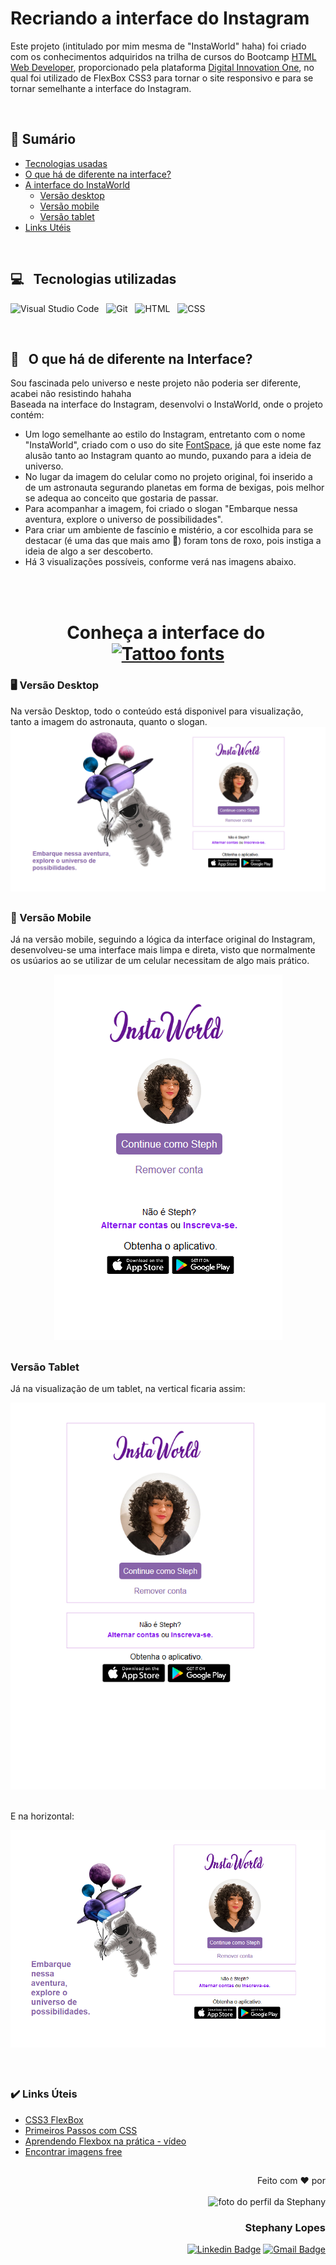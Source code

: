 # Recriando a interface do Instagram

Este projeto (intitulado por mim mesma de "InstaWorld" haha) foi criado com os conhecimentos adquiridos na trilha de cursos do Bootcamp <a href= "https://web.dio.me/track/9fb3f492-ea99-4055-82cb-c364f18706ecBootcamp">HTML Web Developer</a>, proporcionado pela plataforma <a href="https://www.dio.me/sign-in">Digital Innovation One</a>, no qual foi utilizado de FlexBox CSS3 para tornar o site responsivo e para se tornar semelhante a interface do Instagram.

<br> 

## 📑 Sumário

<div>
	<ul> 
		<li> <a href="https://github.com/stpn-lopes/InstaWorld#--tecnologias-utilizadas">Tecnologias usadas</a></li>
		<li> <a href="https://github.com/stpn-lopes/InstaWorld#--o-que-h%C3%A1-de-diferente-na-interface">O que há de diferente na interface?</a></li>
		<li> <a href="https://github.com/stpn-lopes/InstaWorld#-conhe%C3%A7a-a-interface-do--">A interface do InstaWorld</a>
			<ul> 
				<li><a href="https://github.com/stpn-lopes/InstaWorld#%EF%B8%8F-vers%C3%A3o-desktop">Versão desktop</a></li>
				<li><a href="https://github.com/stpn-lopes/InstaWorld#-vers%C3%A3o-mobile">Versão mobile</a></li>
				<li><a href="https://github.com/stpn-lopes/InstaWorld#vers%C3%A3o-tablet">Versão tablet</a></li>
			</ul>
		</li>
		<li><a href="https://github.com/stpn-lopes/InstaWorld#%EF%B8%8F-links-%C3%BAteis">Links Utéis</a></li>
	</ul>
</div>
<br> 


## 💻 &nbsp; Tecnologias utilizadas 
![Visual Studio Code](https://img.shields.io/badge/-Visual%20Studio%20Code-black?style=for-the-badge&logo=visual-studio-code&logoColor=white&labelColor=purple) &nbsp;
![Git](https://img.shields.io/badge/-Git-black?style=for-the-badge&logoColor=white&logo=git&labelColor=purple) &nbsp;
![HTML](https://img.shields.io/badge/-HTML5-black?style=for-the-badge&logo=html5&logoColor=white&labelColor=purple) &nbsp;
![CSS](https://img.shields.io/badge/-CSS3-black?style=for-the-badge&logo=CSS3&logoColor=white&labelColor=purple)

<br>

## 👀 &nbsp; O que há de diferente na Interface?
Sou fascinada pelo universo e neste projeto não poderia ser diferente, acabei não resistindo hahaha <br> 
Baseada na interface do Instagram, desenvolvi o InstaWorld, onde o projeto contém:

<ul>
  <li> Um logo semelhante ao estilo do Instagram, entretanto com o nome "InstaWorld", criado com o uso do site <a href="https://www.fontspace.com/amsterdam-font-f29770">FontSpace</a>, já que este nome faz alusão tanto ao Instagram quanto ao mundo, puxando para a ideia de universo. </li>
  <li> No lugar da imagem do celular como no projeto original, foi inserido a de um astronauta segurando planetas em forma de bexigas, pois melhor se adequa ao conceito que gostaria de passar. </li>
  <li> Para acompanhar a imagem, foi criado o slogan "Embarque nessa aventura, explore o universo de possibilidades". </li>
  <li> Para criar um ambiente de fascínio e mistério, a cor escolhida para se destacar (é uma das que mais amo 🥰) foram tons de roxo, pois instiga a ideia de algo a ser descoberto. </li>
  <li> Há 3 visualizações possíveis, conforme verá nas imagens abaixo. </li>
</ul>

<br> <br>

<h1 align="center"> Conheça a interface do&nbsp; <a href="https://www.fontspace.com/category/tattoo"><img src="https://see.fontimg.com/api/renderfont4/ZVGqm/eyJyIjoiZnMiLCJoIjo2MiwidyI6MTAwMCwiZnMiOjYyLCJmZ2MiOiIjRkZGQUZBIiwiYmdjIjoiI0ZGRkZGRiIsInQiOjF9/SW5zdGFXb3JsZA/amsterdam.png" alt="Tattoo fonts" ></a> </h1>

### 🖥️ Versão Desktop 
Na versão Desktop, todo o conteúdo está disponivel para visualização, tanto a imagem do astronauta, quanto o slogan. <br>
![example_desktop](img/examples/example_desktop.png)

##
### 📲 Versão Mobile
Já na versão mobile, seguindo a lógica da interface original do Instagram, desenvolveu-se uma interface mais limpa e direta, visto que normalmente os usúarios ao se utilizar de um celular necessitam de algo mais prático.
<div align=center>
   <img src="img/examples/example_mobile.png"/> 
</div>

##
### Versão Tablet
Já na visualização de um tablet, na vertical ficaria assim: <br>

<div align="center"> 
	
![example_tablet](img/examples/example_tablet.png) 
	
</div>

<br> 
E na horizontal: <br>

![example_tablet_horizontal](img/examples/example_tablet_horizontal.png)

<br>

##
### ✔️ Links Úteis

<ul>
	<li><a href="https://www.w3schools.com/css/css3_flexbox.asp" target="_blank">CSS3 FlexBox</a></li>
	<li><a href="https://developer.mozilla.org/pt-BR/docs/Learn/CSS/First_steps" target="_blank">Primeiros Passos com CSS</a></li>
	<li><a href="https://www.youtube.com/watch?v=Y9nSfBUhSXs" target="_blank">Aprendendo Flexbox na prática - vídeo</a></li>
	<li><a href="https://unsplash.com/" target="_blank">Encontrar imagens free</a></li>
</ul>

##

<div align=right>

Feito com ❤️ por <br> <br>
 <img src="https://avatars.githubusercontent.com/u/91392505?v=4" width="100px" alt="foto do perfil da Stephany">
### Stephany Lopes
	
[![Linkedin Badge](https://img.shields.io/badge/-Linkedin-blue?style=flat-square&logo=Linkedin&logoColor=white&link=https://www.linkedin.com/in/stpn-lopes/)](https://www.linkedin.com/in/stpn-lopes/) 
[![Gmail Badge](https://img.shields.io/badge/-stpn.lopes@gmail.com-c14438?style=flat-square&logo=Gmail&logoColor=white&link=mailto:stpn.lopes@gmail.com)](mailto:stpn.lopes@gmail.com)

</div>
